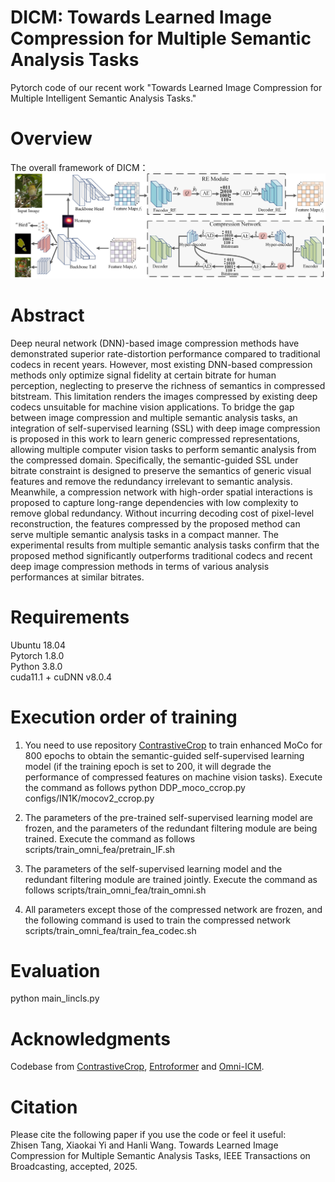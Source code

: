 # DICM: Towards Learned Image Compression for Multiple Semantic Analysis Tasks
Pytorch code of our recent work "Towards Learned Image Compression for Multiple Intelligent Semantic Analysis Tasks."

# Overview
The overall framework of DICM：  
![overview](https://github.com/Tongji-MIC-Lab/DICM/blob/main/overview.jpg)


# Abstract
Deep neural network (DNN)-based image compression methods have demonstrated superior rate-distortion performance compared to traditional codecs in recent years. However, most existing DNN-based compression methods only optimize signal fidelity at certain bitrate for human perception, neglecting to preserve the richness of semantics in compressed bitstream. This limitation renders the images compressed by existing deep codecs unsuitable for machine vision applications. To bridge the gap between image compression and multiple semantic analysis tasks, an integration of self-supervised learning (SSL) with deep image compression is proposed in this work to learn generic compressed representations, allowing multiple computer vision tasks to perform semantic analysis from the compressed domain. Specifically, the semantic-guided SSL under bitrate constraint is designed to preserve the semantics of generic visual features and remove the redundancy irrelevant to semantic analysis. Meanwhile, a compression network with high-order spatial interactions is proposed to capture long-range dependencies with low complexity to remove global redundancy. Without incurring decoding cost of pixel-level reconstruction, the features compressed by the proposed method can serve multiple semantic analysis tasks in a compact manner. The experimental results from multiple semantic analysis tasks confirm that the proposed method significantly outperforms traditional codecs and recent deep image compression methods in terms of various analysis performances at similar bitrates.

# Requirements
   Ubuntu 18.04  
   Pytorch 1.8.0  
   Python 3.8.0  
   cuda11.1 + cuDNN v8.0.4

# Execution order of training
1. You need to use repository <a href="https://github.com/xyupeng/ContrastiveCrop">ContrastiveCrop</a> to train enhanced MoCo for 800 epochs to obtain the semantic-guided self-supervised learning model (if the training epoch is set to 200, it will degrade the performance of compressed features on machine vision tasks). Execute the command as follows
   python DDP_moco_ccrop.py configs/IN1K/mocov2_ccrop.py 

2. The parameters of the pre-trained self-supervised learning model are frozen, and the parameters of the redundant filtering module are being trained. Execute the command as follows
scripts/train_omni_fea/pretrain_IF.sh 

3. The parameters of the self-supervised learning model and the redundant filtering module are trained jointly. Execute the command as follows
scripts/train_omni_fea/train_omni.sh 

4. All parameters except those of the compressed network are frozen, and the following command is used to train the compressed network
scripts/train_omni_fea/train_fea_codec.sh 

# Evaluation
python main_lincls.py

# Acknowledgments
Codebase from <a href="https://github.com/xyupeng/ContrastiveCrop">ContrastiveCrop</a>, <a href="https://github.com/damo-cv/entroformer">Entroformer</a> and <a href="https://arxiv.org/abs/2207.01932">Omni-ICM</a>.

# Citation
Please cite the following paper if you use the code or feel it useful:  
Zhisen Tang, Xiaokai Yi and Hanli Wang. Towards Learned Image Compression for Multiple Semantic Analysis Tasks, IEEE Transactions on Broadcasting, accepted, 2025.
